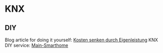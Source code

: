 # KNX

## DIY

Blog article for doing it yourself: [Kosten senken durch Eigenleistung](https://knx-blogger.de/knx-kosten-senken-durch-eigenleistung)
KNX DIY service: [Main-Smarthome](https://mainsmarthome.de/)

